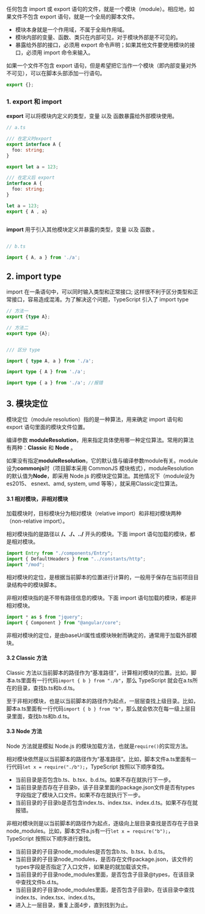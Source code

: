任何包含 import 或 export 语句的文件，就是一个模块（module）。相应地，如果文件不包含 export 语句，就是一个全局的脚本文件。

- 模块本身就是一个作用域，不属于全局作用域。
- 模块内部的变量、函数、类只在内部可见，对于模块外部是不可见的。
- 暴露给外部的接口，必须用 export 命令声明；如果其他文件要使用模块的接口，必须用 import 命令来输入。

如果一个文件不包含 export 语句，但是希望把它当作一个模块（即内部变量对外不可见），可以在脚本头部添加一行语句。

```ts 
export {};
```

### 1. export 和 import 

**export** 可以将模块内定义的类型，变量 以及 函数暴露给外部模块使用。

```ts 
// a.ts

/// 在定义时export 
export interface A {
  foo: string;
}

export let a = 123;

/// 在定义后 export 
interface A {
  foo: string;
}

let a = 123;
export { A , a}



```


**import** 用于引入其他模块定义并暴露的类型，变量 以及 函数 。

```ts 

// b.ts

import { A, a } from './a';


```


## 2. import type 

import 在一条语句中，可以同时输入类型和正常接口; 这样很不利于区分类型和正常接口，容易造成混淆。为了解决这个问题，TypeScript 引入了 import type 


```ts
// 方法一
export {type A};

// 方法二
export type {A};


```

```ts 

/// 区分 type 

import { type A, a } from './a';

import type { A } from './a';

import type { a } from './a'; //报错
```


## 3. 模块定位

模块定位（module resolution）指的是一种算法，用来确定 import 语句和 export 语句里面的模块文件位置。

编译参数 **moduleResolution**，用来指定具体使用哪一种定位算法。常用的算法有两种：**Classic** 和 **Node** 。

如果没有指定**moduleResolution**，它的默认值与编译参数module有关。module设为**commonjs**时（项目脚本采用 CommonJS 模块格式），moduleResolution的默认值为**Node**，即采用 Node.js 的模块定位算法。其他情况下（module设为 es2015、 esnext、amd, system, umd 等等），就采用Classic定位算法。


#### 3.1 相对模块，非相对模块

加载模块时，目标模块分为相对模块（relative import）和非相对模块两种（non-relative import）。

相对模块指的是路径以 **\/、.\/、..\/** 开头的模块。下面 import 语句加载的模块，都是相对模块。

```ts
import Entry from "./components/Entry";
import { DefaultHeaders } from "../constants/http";
import "/mod";
```

相对模块的定位，是根据当前脚本的位置进行计算的，一般用于保存在当前项目目录结构中的模块脚本。

非相对模块指的是不带有路径信息的模块。下面 import 语句加载的模块，都是非相对模块。

```ts
import * as $ from "jquery";
import { Component } from "@angular/core";
```

非相对模块的定位，是由baseUrl属性或模块映射而确定的，通常用于加载外部模块。


#### 3.2 Classic 方法 

Classic 方法以当前脚本的路径作为“基准路径”，计算相对模块的位置。比如，脚本a.ts里面有一行代码`import { b } from "./b"`，那么 
TypeScript 就会在a.ts所在的目录，查找b.ts和b.d.ts。

至于非相对模块，也是以当前脚本的路径作为起点，一层层查找上级目录。比如，脚本a.ts里面有一行代码`import { b } from "b"`，那么就会依次在每一级上层目录里面，查找b.ts和b.d.ts。

#### 3.3 Node 方法

Node 方法就是模拟 Node.js 的模块加载方法，也就是`require()`的实现方法。

相对模块依然是以当前脚本的路径作为“基准路径”。比如，脚本文件a.ts里面有一行代码`let x = require("./b");`，TypeScript 按照以下顺序查找。

- 当前目录是否包含b.ts、b.tsx、b.d.ts。如果不存在就执行下一步。
- 当前目录是否存在子目录b，该子目录里面的package.json文件是否有types字段指定了模块入口文件。如果不存在就执行下一步。
- 当前目录的子目录b是否包含index.ts、index.tsx、index.d.ts。如果不存在就报错。

非相对模块则是以当前脚本的路径作为起点，逐级向上层目录查找是否存在子目录node_modules。比如，脚本文件a.js有一行`let x = require("b");`，TypeScript 按照以下顺序进行查找。

- 当前目录的子目录node_modules是否包含b.ts、b.tsx、b.d.ts。
- 当前目录的子目录node_modules，是否存在文件package.json，该文件的types字段是否指定了入口文件，如果是的就加载该文件。
- 当前目录的子目录node_modules里面，是否包含子目录@types，在该目录中查找文件b.d.ts。
- 当前目录的子目录node_modules里面，是否包含子目录b，在该目录中查找index.ts、index.tsx、index.d.ts。
- 进入上一层目录，重复上面4步，直到找到为止。



